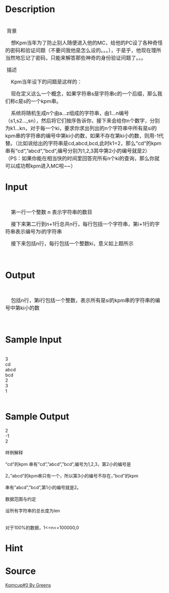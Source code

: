 
# Description

<div class="content"><p><span style="font-size: medium"><br/>
 背景</span></p>
<p><span style="font-size: medium">    想Kpm当年为了防止别人随便进入他的MC，给他的PC设了各种奇怪的密码和验证问题（不要问我他是怎么设的。。。），于是乎，他现在理所当然地忘记了密码，只能来解答那些神奇的身份验证问题了。。。</span></p>
<p><span style="font-size: medium"> 描述</span></p>
<p><span style="font-size: medium">    Kpm当年设下的问题是这样的：</span></p>
<p><span style="font-size: medium">    现在定义这么一个概念，如果字符串s是字符串c的一个后缀，那么我们称c是s的一个kpm串。</span></p>
<p><span style="font-size: medium">    系统将随机生成n个由a…z组成的字符串，由1…n编号（s1,s2…,sn），然后将它们按序告诉你，接下来会给你n个数字，分别为k1…kn，对于每一个ki，要求你求出列出的n个字符串中所有是si的kpm串的字符串的编号中第ki小的数，如果不存在第ki小的数，则用-1代替。（比如说给出的字符串是cd,abcd,bcd,此时k1=2，那么”cd”的kpm串有”cd”,”abcd”,”bcd”,编号分别为1,2,3其中第2小的编号就是2）（PS：如果你能在相当快的时间里回答完所有n个ki的查询，那么你就可以成功帮kpm进入MC啦~~）</span></p></div>

# Input

<div class="content"><p> </p>
<p><span style="font-size: medium">    第一行一个整数 n 表示字符串的数目</span></p>
<p><span style="font-size: medium">    接下来第二行到n+1行总共n行，每行包括一个字符串，第i+1行的字符串表示编号为i的字符串</span></p>
<p><span style="font-size: medium">    接下来包括n行，每行包括一个整数ki，意义如上题所示</span></p>
<p><span style="font-size: medium"> </span></p></div>

# Output

<div class="content"><p> </p>
<p><span style="font-size: medium">    包括n行，第i行包括一个整数，表示所有是si的kpm串的字符串的编号中第ki小的数</span></p>
<p><span style="font-size: medium"> </span></p></div>

# Sample Input

<div class="content"><span class="sampledata"><br/>
    3<br/>
    cd<br/>
    abcd<br/>
    bcd<br/>
    2<br/>
    3<br/>
    1<br/>
<br/>
</span></div>

# Sample Output

<div class="content"><span class="sampledata">    2<br/>
    -1<br/>
    2<br/>
<br/>
样例解释<br/>
<br/>
    “cd”的kpm 串有”cd”,”abcd”,”bcd”,编号为1,2,3，第2小的编号是<br/>
<br/>
    2，”abcd”的kpm串只有一个，所以第3小的编号不存在，”bcd”的kpm<br/>
<br/>
    串有”abcd”,”bcd”,第1小的编号就是2。<br/>
<br/>
数据范围与约定<br/>
<br/>
    设所有字符串的总长度为len<br/>
<br/>
<br/>
    对于100%的数据，1&lt;=n&lt;=100000,0<len<=300000<br><br/>
</len<=300000<br></span></div>

# Hint

<div class="content"><p></p></div>

# Source

<div class="content"><p><a href="problemset.php?search=Kpmcup#0 By Greens
">Kpmcup#0 By Greens<br/>
</a></p></div>

